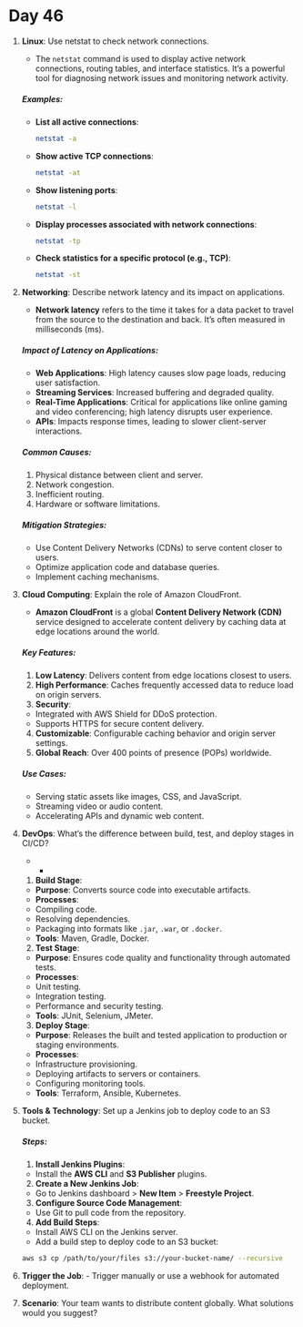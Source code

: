 # Day 46

1. **Linux**: Use netstat to check network connections.
   * The `netstat` command is used to display active network connections, routing tables, and interface statistics. It’s a powerful tool for diagnosing network issues and monitoring network activity.

   ##### **Examples**:
   - **List all active connections**:
       ```bash
       netstat -a
       ```
   - **Show active TCP connections**:
       ```bash
       netstat -at
       ```
   - **Show listening ports**:
       ```bash
       netstat -l
       ```
   - **Display processes associated with network connections**:
       ```bash
       netstat -tp
       ```
   - **Check statistics for a specific protocol (e.g., TCP)**:
       ```bash
       netstat -st
       ```


2. **Networking**: Describe network latency and its impact on applications.
   * **Network latency** refers to the time it takes for a data packet to travel from the source to the destination and back. It’s often measured in milliseconds (ms). 

   ##### **Impact of Latency on Applications**:
    - **Web Applications**: High latency causes slow page loads, reducing user satisfaction.
    - **Streaming Services**: Increased buffering and degraded quality.
    - **Real-Time Applications**: Critical for applications like online gaming and video conferencing; high latency disrupts user experience.
    - **APIs**: Impacts response times, leading to slower client-server interactions.

   ##### **Common Causes**:
    1. Physical distance between client and server.
    2. Network congestion.
    3. Inefficient routing.
    4. Hardware or software limitations.

   ##### **Mitigation Strategies**:
    - Use Content Delivery Networks (CDNs) to serve content closer to users.
    - Optimize application code and database queries.
    - Implement caching mechanisms.


3. **Cloud Computing**: Explain the role of Amazon CloudFront.
   * **Amazon CloudFront** is a global **Content Delivery Network (CDN)** service designed to accelerate content delivery by caching data at edge locations around the world.

   ##### **Key Features**:
   1. **Low Latency**: Delivers content from edge locations closest to users.
   2. **High Performance**: Caches frequently accessed data to reduce load on origin servers.
   3. **Security**:
    - Integrated with AWS Shield for DDoS protection.
    - Supports HTTPS for secure content delivery.
   4. **Customizable**: Configurable caching behavior and origin server settings.
   5. **Global Reach**: Over 400 points of presence (POPs) worldwide.

   ##### **Use Cases**:
    - Serving static assets like images, CSS, and JavaScript.
    - Streaming video or audio content.
    - Accelerating APIs and dynamic web content.


4. **DevOps**: What’s the difference between build, test, and deploy stages in CI/CD?
   * -
   1. **Build Stage**:
   - **Purpose**: Converts source code into executable artifacts.
   - **Processes**:
    - Compiling code.
    - Resolving dependencies.
    - Packaging into formats like `.jar`, `.war`, or `.docker`.
   - **Tools**: Maven, Gradle, Docker.

   2. **Test Stage**:
   - **Purpose**: Ensures code quality and functionality through automated tests.
   - **Processes**:
    - Unit testing.
    - Integration testing.
    - Performance and security testing.
   - **Tools**: JUnit, Selenium, JMeter.

   3. **Deploy Stage**:
   - **Purpose**: Releases the built and tested application to production or staging environments.
   - **Processes**:
    - Infrastructure provisioning.
    - Deploying artifacts to servers or containers.
    - Configuring monitoring tools.
   - **Tools**: Terraform, Ansible, Kubernetes.


5. **Tools & Technology**: Set up a Jenkins job to deploy code to an S3 bucket.
   ##### **Steps**:
   1. **Install Jenkins Plugins**:
    - Install the **AWS CLI** and **S3 Publisher** plugins.

   2. **Create a New Jenkins Job**:
    - Go to Jenkins dashboard > **New Item** > **Freestyle Project**.

   3. **Configure Source Code Management**:
    - Use Git to pull code from the repository.

   4. **Add Build Steps**:
    - Install AWS CLI on the Jenkins server.
    - Add a build step to deploy code to an S3 bucket:
     ```bash
     aws s3 cp /path/to/your/files s3://your-bucket-name/ --recursive
     ```

  5. **Trigger the Job**:
    - Trigger manually or use a webhook for automated deployment.


6. **Scenario**: Your team wants to distribute content globally. What solutions would you suggest?


